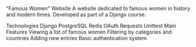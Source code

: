 "Famous Women" Website
A website dedicated to famous women in history and modern times. Developed as part of a Django course.

Technologies
Django
PostgreSQL
Redis
OAuth
Requests
Unittest
Main Features
Viewing a list of famous women
Filtering by categories and countries
Adding new entries
Basic authentication system

